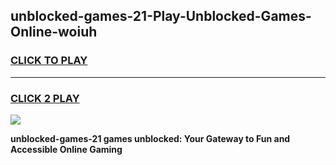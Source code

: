 
## unblocked-games-21-Play-Unblocked-Games-Online-woiuh
<h3>
<a href="https://premium76.site?title=unblocked-games-21&ref=25A">CLICK TO PLAY</a></h3>
<hr>

<h3>
<a href="https://premium76.site?title=unblocked-games-21&ref=25A">CLICK 2 PLAY</a>
  
</h3>

<a href="https://premium76.site?title=unblocked-games-21&ref=25A"><img src="https://clearcache.store/games.png"></a>


**unblocked-games-21 games unblocked: Your Gateway to Fun and Accessible Online Gaming**
